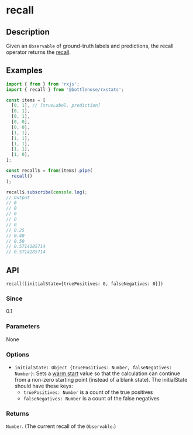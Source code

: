 # recall

## Description

Given an `Observable` of ground-truth labels and predictions, the recall operator returns the [recall](https://en.wikipedia.org/wiki/Precision_and_recall).

## Examples

```javascript
import { from } from 'rxjs';
import { recall } from '@bottlenose/rxstats';

const items = [
  [0, 1], // [trueLabel, prediction]
  [0, 1],
  [0, 1],
  [0, 0],
  [0, 0],
  [1, 1],
  [1, 1],
  [1, 1],
  [1, 1],
  [1, 0],
];

const recall$ = from(items).pipe(
  recall()
);

recall$.subscribe(console.log);
// Output
// 0
// 0
// 0
// 0
// 0
// 0.25
// 0.40
// 0.50
// 0.5714285714
// 0.5714285714
```

## API

```text
recall([initialState={truePositives: 0, falseNegatives: 0}])
```

### Since

0.1

### Parameters

None

### Options
* `initialState: Object {truePositives: Number, falseNegatives: Number}`: Sets a [warm start](https://app.gitbook.com/@brianbuccaneer/s/rxjs-stats/guides/warmstarts) value so that the calculation can continue from a non-zero starting point \(instead of a blank state\). The initialState should have these keys:
  * `truePositives: Number` is a count of the true positives
  * `falseNegatives: Number` is a count of the false negatives

### Returns

`Number`. \(The current recall of the `Observable`.\)

